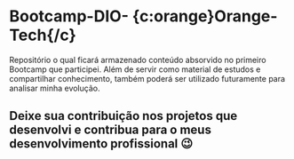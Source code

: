 # Bootcamp-DIO- {c:orange}Orange-Tech{/c}
Repositório o qual ficará armazenado conteúdo absorvido no primeiro Bootcamp que participei. Além de servir como material de estudos e compartilhar conhecimento, também poderá ser utilizado futuramente para analisar minha evolução.

## Deixe sua contribuição nos projetos que desenvolvi e contribua para o meus desenvolvimento profissional :wink:


